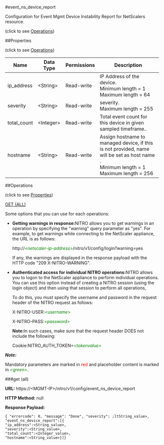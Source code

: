 #event_ns_device_report



Configuration for Event Mgmt Device Instability Report for NetScalers resource.

<span>(click to see [Operations](#operations))</span>



##Properties 

<span>(click to see [Operations](#operations))</span>





<table><thead><tr><th>Name</th><th>Data Type</th><th>Permissions</th><th>Description</th></tr></thead><tbody><tr><td>ip_address</td><td>&lt;String></td><td>Read-write</td><td>IP Address of the device.<br>Minimum length = 1<br>Maximum length = 64</td></tr><tr><td>severity</td><td>&lt;String></td><td>Read-write</td><td>severity.<br>Maximum length = 255</td></tr><tr><td>total_count</td><td>&lt;Integer></td><td>Read-write</td><td>Total event count for this device in given sampled timeframe..</td></tr><tr><td>hostname</td><td>&lt;String></td><td>Read-write</td><td>Assign hostname to managed device, if this is not provided, name will be set as host name .<br>Minimum length = 1<br>Maximum length = 256</td></tr></tbody></table>

##Operations 

<span>(click to see [Properties](#properties))</span>





[GET (ALL)](#get-all)





Some options that you can use for each operations:

<ul><li><p><b>Getting warnings in response:</b>NITRO allows you to get warnings in an operation by specifying the "warning" query parameter as "yes". For example, to get warnings while connecting to the NetScaler appliance, the URL is as follows:</p><p>http://<span style="color:green;font-style:italic;">&lt;netscaler-ip-address&gt;</span>/nitro/v1/config/login?warning=yes</p><p>If any, the warnings are displayed in the response payload with the HTTP code "209 X-NITRO-WARNING".</p></li><li><p><b>Authenticated access for individual NITRO operations:</b>NITRO allows you to logon to the NetScaler appliance to perform individual operations. You can use this option instead of creating a NITRO session (using the login object) and then using that session to perform all operations,</p><p>To do this, you must specify the username and password in the request header of the NITRO request as follows:</p><p>X-NITRO-USER:<span style="color:green;font-style:italic;">&lt;username&gt;</span></p><p>X-NITRO-PASS:<span style="color:green;font-style:italic;">&lt;password&gt;</span></p><p><b>Note:</b>In such cases, make sure that the request header DOES not include the following:</p><p>Cookie:NITRO_AUTH_TOKEN=<span style="color:green;font-style:italic;">&lt;tokenvalue&gt;</span></p></li></ul>







***Note:*** 

Mandatory parameters are marked in <span style="color:#FF0000;">red</span> and placeholder content is marked in <span style="color:green;font-style:italic">&lt;green&gt;</span>.



###get (all)







<b>URL: </b>https://&lt;MGMT-IP&gt;/nitro/v1/config/event_ns_device_report

<b>HTTP Method: </b>null

<b>Response Payload: </b>
```
{ "errorcode": 0, "message": "Done", "severity": ;ltString_value>, "event_ns_device_report":[{
"ip_address":<String_value>,
"severity":<String_value>,
"total_count":<Integer_value>,
"hostname":<String_value>}]}
```







